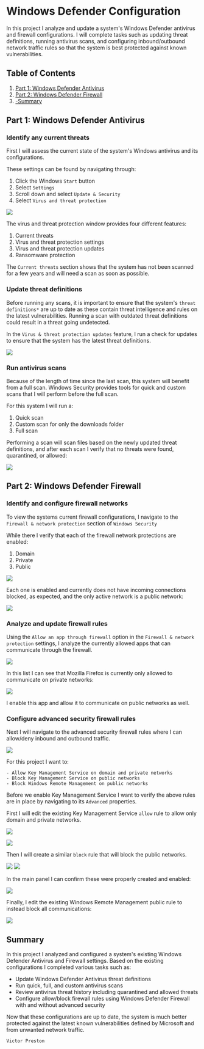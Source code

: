 # Windows Defender Configuration

In this project I analyze and update a system's Windows Defender antivirus and firewall configurations. I will complete tasks such as updating threat definitions, running antivirus scans, and configuring inbound/outbound network traffic rules so that the system is best protected against known vulnerabilities. 

## Table of Contents

1. [Part 1: Windows Defender Antivirus](#part-1-windows-defender-antivirus)
2. [Part 2: Windows Defender Firewall](#part-2-windows-defender-firewall)
3. [-Summary](#summary)

## Part 1: Windows Defender Antivirus

### Identify any current threats 

First I will assess the current state of the system's Windows antivirus and its configurations. 

These settings can be found by navigating through: 

1. Click the Windows `Start` button 
2. Select `Settings` 
3. Scroll down and select `Update & Security`
4. Select `Virus and threat protection`

![](Images/Pasted%20image%2020230722130926.png)

The virus and threat protection window provides four different features: 

1. Current threats 
2. Virus and threat protection settings
3. Virus and threat protection updates
4. Ransomware protection

The `Current threats` section shows that the system has not been scanned for a few years and will need a scan as soon as possible. 

### Update threat definitions

Before running any scans, it is important to ensure that the system's `threat definitions*` are up to date as these contain threat intelligence and rules on the latest vulnerabilities. Running a scan with outdated threat definitions could result in a threat going undetected. 

In the `Virus & threat protection updates` feature, I run a check for updates to ensure that the system has the latest threat definitions. 

![](Images/Pasted%20image%2020230722132703.png)

### Run antivirus scans

Because of the length of time since the last scan, this system will benefit from a full scan. Windows Security provides tools for quick and custom scans that I will perform before the full scan. 

For this system I will run a: 

1. Quick scan 
2. Custom scan for only the downloads folder 
3. Full scan

Performing a scan will scan files based on the newly updated threat definitions, and after each scan I verify that no threats were found, quarantined, or allowed: 

![](Images/Pasted%20image%2020230722132949.png)

## Part 2: Windows Defender Firewall

### Identify and configure firewall networks 

To view the systems current firewall configurations, I navigate to the `Firewall & network protection` section of `Windows Security`

While there I verify that each of the firewall network protections are enabled: 

1. Domain
2. Private
3. Public

![](Images/Pasted%20image%2020230722150418.png)

Each one is enabled and currently does not have incoming connections blocked, as expected, and the only active network is a public network: 

![](Images/Pasted%20image%2020230722150526.png)

### Analyze and update firewall rules

Using the `Allow an app through firewall` option in the `Firewall & network protection` settings, I analyze the currently allowed apps that can communicate through the firewall. 

![](Images/Pasted%20image%2020230722150832.png)

In this list I can see that Mozilla Firefox is currently only allowed to communicate on private networks: 

![](Images/Pasted%20image%2020230722150943.png)

I enable this app and allow it to communicate on public networks as well. 

### Configure advanced security firewall rules

Next I will navigate to the advanced security firewall rules where I can allow/deny inbound and outbound traffic. 

![](Images/Pasted%20image%2020230722151808.png)

For this project I want to: 
```
- Allow Key Management Service on domain and private networks 
- Block Key Management Service on public networks
- Block Windows Remote Management on public networks
```
Before we enable Key Management Service I want to verify the above rules are in place by navigating to its `Advanced` properties. 

First I will edit the existing Key Management Service `allow` rule to allow only domain and private networks.

![](Images/Pasted%20image%2020230722153113.png)

![](Images/Pasted%20image%2020230722152423.png)

Then I will create a similar `block` rule that will block the public networks. 

![](Images/Pasted%20image%2020230722152856.png)
![](Images/Pasted%20image%2020230722153018.png)

In the main panel I can confirm these were properly created and enabled: 

![](Images/Pasted%20image%2020230722153507.png)

Finally, I edit the existing Windows Remote Management public rule to instead block all communications: 

![](Images/Pasted%20image%2020230722153812.png)

## Summary

In this project I analyzed and configured a system's existing Windows Defender Antivirus and Firewall settings. Based on the existing configurations I completed various tasks such as: 

* Update Windows Defender Antivirus threat definitions
* Run quick, full, and custom antivirus scans
* Review antivirus threat history including quarantined and allowed threats
* Configure allow/block firewall rules using Windows Defender Firewall with and without advanced security

Now that these configurations are up to date, the system is much better protected against the latest known vulnerabilities defined by Microsoft and from unwanted network traffic. 


`Victor Preston`
